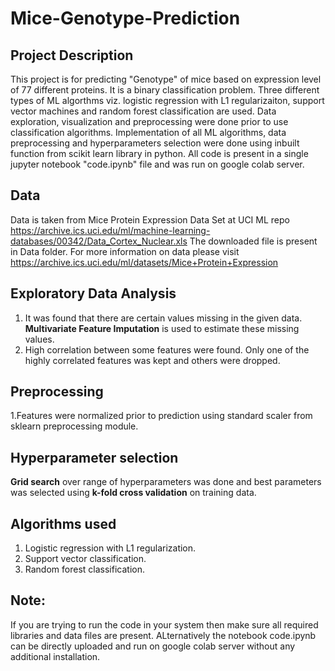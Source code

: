 # Mice-Genotype-Prediction
##  Project Description
This project is for predicting "Genotype" of mice based on expression level of 77 different proteins. It is a binary classification problem. Three different types of ML 
algorthms viz. logistic regression with L1 regularizaiton, support vector machines and random forest classification are used. Data exploration, visualization and preprocessing 
were done prior to use classification algorithms. Implementation of all ML algorithms, data preprocessing and hyperparameters selection were done using inbuilt function from 
scikit learn library in python. All code is present in a single jupyter notebook "code.ipynb" file and was run on google colab server.

## Data
Data is taken from Mice Protein Expression Data Set at UCI ML repo https://archive.ics.uci.edu/ml/machine-learning-databases/00342/Data_Cortex_Nuclear.xls
The downloaded file is present in Data folder. For more information on data please visit https://archive.ics.uci.edu/ml/datasets/Mice+Protein+Expression

## Exploratory Data Analysis 
1. It was found that there are certain values missing in the given data. **Multivariate Feature Imputation** is used to estimate these missing values.
2. High correlation between some features were found. Only one of the highly correlated features was kept and others were dropped.

## Preprocessing
1.Features were normalized prior to prediction using standard scaler from sklearn preprocessing module.

## Hyperparameter selection
**Grid search** over range of hyperparameters was done and best parameters was selected using **k-fold cross validation** on training data.

## Algorithms used
1. Logistic regression with L1 regularization.
2. Support vector classification.
3. Random forest classification.


## Note: 
If you are trying to run the code in your system then make sure all required libraries and data files are present. ALternatively the notebook code.ipynb can be directly
uploaded and run on google colab server without any additional installation.
